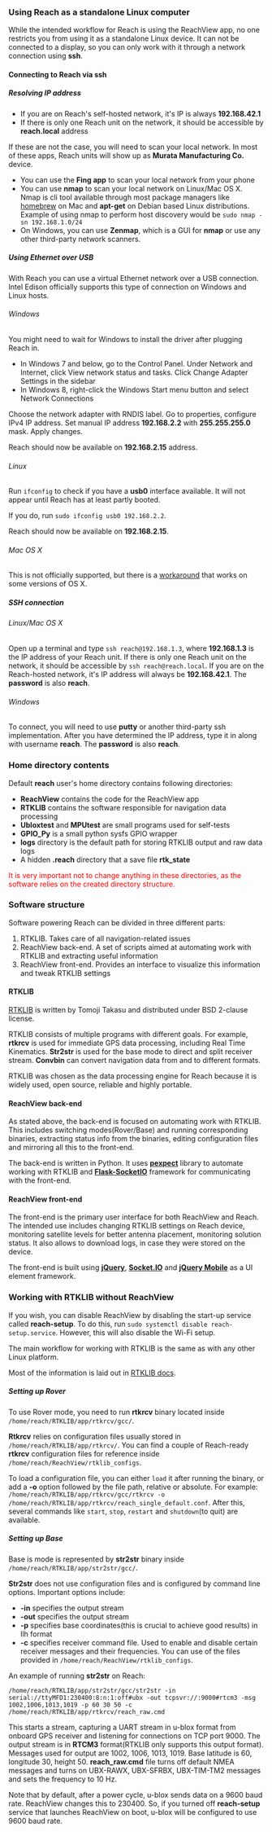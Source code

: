 ### Using Reach as a standalone Linux computer

While the intended workflow for Reach is using the ReachView app, no one restricts you from using it as a standalone Linux device. It can not be connected to a display, so you can only work with it through a network connection using **ssh**.

#### Connecting to Reach via ssh

##### Resolving IP address

* If you are on Reach's self-hosted network, it's IP is always **192.168.42.1**
* If there is only one Reach unit on the network, it should be accessible by **reach.local** address

If these are not the case, you will need to scan your local network. In most of these apps, Reach units will show up as **Murata Manufacturing Co.** device.

* You can use the **Fing app** to scan your local network from your phone
* You can use **nmap** to scan your local network on Linux/Mac OS X. Nmap is cli tool available through most package managers like [homebrew](http://brew.sh) on Mac and **apt-get** on Debian based Linux distributions. Example of using nmap to perform host discovery would be `sudo nmap -sn 192.168.1.0/24`
* On Windows, you can use **Zenmap**, which is a GUI for **nmap** or use any other third-party network scanners.

##### Using Ethernet over USB

With Reach you can use a virtual Ethernet network over a USB connection. Intel Edison officially supports this type of connection on Windows and Linux hosts.

###### Windows

You might need to wait for Windows to install the driver after plugging Reach in.

* In Windows 7 and below, go to the Control Panel. Under Network and Internet, click View network status and tasks. Click Change Adapter Settings in the sidebar
* In Windows 8, right-click the Windows Start menu button and select Network Connections

Choose the network adapter with RNDIS label. Go to properties, configure IPv4 IP address. Set manual IP address **192.168.2.2** with **255.255.255.0** mask. Apply changes.

Reach should now be available on **192.168.2.15** address.

###### Linux

Run `ifconfig` to check if you have a **usb0** interface available. It will not appear until Reach has at least partly booted.

If you do, run `sudo ifconfig usb0 192.168.2.2`.

Reach should now be available on **192.168.2.15**.

###### Mac OS X

This is not officially supported, but there is a [workaround](https://communities.intel.com/message/286267) that works on some versions of OS X.

##### SSH connection

###### Linux/Mac OS X

Open up a terminal and type `ssh reach@192.168.1.3`, where **192.168.1.3** is the IP address of your Reach unit. If there is only one Reach unit on the network, it should be accessible by `ssh reach@reach.local`. If you are on the Reach-hosted network, it's IP address will always be **192.168.42.1**. The **password** is also **reach**.

###### Windows

To connect, you will need to use **putty** or another third-party ssh implementation. After you have determined the IP address, type it in along with username **reach**. The **password** is also **reach**.

### Home directory contents

Default **reach** user's home directory contains following directories:

* **ReachView** contains the code for the ReachView app
* **RTKLIB** contains the software responsible for navigation data processing
* **Ubloxtest** and **MPUtest** are small programs used for self-tests
* **GPIO_Py** is a small python sysfs GPIO wrapper
* **logs** directory is the default path for storing RTKLIB output and raw data logs
* A hidden **.reach** directory that a save file **rtk_state**

<font color="red">It is very important not to change anything in these directories, as the software relies on the created directory structure.</font>

### Software structure

Software powering Reach can be divided in three different parts:

1. RTKLIB. Takes care of all navigation-related issues
2. ReachView back-end. A set of scripts aimed at automating work with RTKLIB and extracting useful information
3. ReachView front-end. Provides an interface to visualize this information and tweak RTKLIB settings

#### RTKLIB

[RTKLIB](http://www.rtklib.com) is written by Tomoji Takasu and distributed under BSD 2-clause license.

RTKLIB consists of multiple programs with different goals. For example, **rtkrcv** is used for immediate GPS data processing, including Real Time Kinematics. **Str2str** is used for the base mode to direct and split receiver stream. **Convbin** can convert navigation data from and to different formats.

RTKLIB was chosen as the data processing engine for Reach because it is widely used, open source, reliable and highly portable.

#### ReachView back-end

As stated above, the back-end is focused on automating work with RTKLIB. This includes switching modes(Rover/Base) and running corresponding binaries, extracting status info from the binaries, editing configuration files and mirroring all this to the front-end.

The back-end is written in Python. It uses [**pexpect**](http://pexpect.readthedocs.org/en/stable/) library to automate working with RTKLIB and [**Flask-SocketIO**](https://flask-socketio.readthedocs.org/en/latest/) framework for communicating with the front-end.

#### ReachView front-end

The front-end is the primary user interface for both ReachView and Reach. The intended use includes changing RTKLIB settings on Reach device, monitoring satellite levels for better antenna placement, monitoring solution status. It also allows to download logs, in case they were stored on the device.  

The front-end is built using [**jQuery**](https://jquery.com), [**Socket.IO**](http://socket.io) and [**jQuery Mobile**](https://jquerymobile.com) as a UI element framework.

### Working with RTKLIB without ReachView

If you wish, you can disable ReachView by disabling the start-up service called **reach-setup**. To do this, run `sudo systemctl disable reach-setup.service`. However, this will also disable the Wi-Fi setup.

The main workflow for working with RTKLIB is the same as with any other Linux platform.

Most of the information is laid out in [RTKLIB docs](http://www.rtklib.com/rtklib_document.htm).

##### Setting up Rover

To use Rover mode, you need to run **rtkrcv** binary located inside `/home/reach/RTKLIB/app/rtkrcv/gcc/`.

**Rtkrcv** relies on configuration files usually stored in `/home/reach/RTKLIB/app/rtkrcv/`.
You can find a couple of Reach-ready **rtkrcv** configuration files for reference inside `/home/reach/ReachView/rtklib_configs`.

To load a configuration file, you can either `load` it after running the binary, or add a **-o** option followed by the file path, relative or absolute. For example: `/home/reach/RTKLIB/app/rtkrcv/gcc/rtkrcv -o /home/reach/RTKLIB/app/rtkrcv/reach_single_default.conf`. After this, several commands like `start`, `stop`, `restart` and `shutdown`(to quit) are available.

##### Setting up Base

Base is mode is represented by **str2str** binary inside `/home/reach/RTKLIB/app/str2str/gcc/`.

**Str2str** does not use configuration files and is configured by command line options. Important options include:

* **-in** specifies the output stream
* **-out** specifies the output stream
* **-p** specifies base coordinates(this is crucial to achieve good results) in llh format
* **-c** specifies receiver command file. Used to enable and disable certain receiver messages and their frequencies. You can use of the files provided in `/home/reach/ReachView/rtklib_configs`.

An example of running **str2str** on Reach:

`/home/reach/RTKLIB/app/str2str/gcc/str2str -in serial://ttyMFD1:230400:8:n:1:off#ubx -out tcpsvr://:9000#rtcm3 -msg 1002,1006,1013,1019 -p 60 30 50 -c /home/reach/RTKLIB/app/rtkrcv/reach_raw.cmd`

This starts a stream, capturing a UART stream in u-blox format from onboard GPS receiver and listening for connections on TCP port 9000. The output stream is in **RTCM3** format(RTKLIB only supports this output format). Messages used for output are 1002, 1006, 1013, 1019. Base latitude is 60, longitude 30, height 50. **reach_raw.cmd** file turns off default NMEA messages and turns on UBX-RAWX, UBX-SFRBX, UBX-TIM-TM2 messages and sets the frequency to 10 Hz.

Note that by default, after a power cycle, u-blox sends data on a 9600 baud rate. ReachView changes this to 230400. So, if you turned off **reach-setup** service that launches ReachView on boot, u-blox will be configured to use 9600 baud rate.
